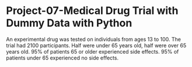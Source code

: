 # Project-07-Medical Drug Trial with Dummy Data with Python
An experimental drug was tested on individuals from ages 13 to 100. The trial had 2100 participants. Half were under 65 years old, half were over 65 years old. 95% of patients 65 or older experienced side effects. 95% of patients under 65 experienced no side effects.
